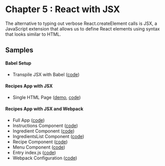 Chapter 5 : React with JSX
==================
The alternative to typing out verbose React.createElement calls is JSX, a JavaScript extension that allows 
us to define React elements using syntax that looks similar to HTML. 

Samples
--------

#### Babel Setup

* Transpile JSX with Babel ([code](https://github.com/MoonHighway/learning-react/blob/master/chapter-05/page-setup.html))

#### Recipes App with JSX

* Single HTML Page ([demo](http://rawgit.com/MoonHighway/learning-react/master/chapter-05/recipes.html),
[code](https://github.com/MoonHighway/learning-react/blob/master/chapter-05/recipes.js))

#### Recipes App with JSX and Webpack

* Full App ([code](https://github.com/MoonHighway/learning-react/tree/master/chapter-05/recipe-app))
* Instructions Component ([code](https://github.com/MoonHighway/learning-react/blob/master/chapter-05/recipe-app/components/Instructions.js))
* Ingredient Component ([code](https://github.com/MoonHighway/learning-react/blob/master/chapter-05/recipe-app/components/Ingredient.js))
* IngredientsList Component ([code](https://github.com/MoonHighway/learning-react/blob/master/chapter-05/recipe-app/components/IngredientsList.js))
* Recipe Component ([code](https://github.com/MoonHighway/learning-react/blob/master/chapter-05/recipe-app/components/Recipe.js))
* Menu Component ([code](https://github.com/MoonHighway/learning-react/blob/master/chapter-05/recipe-app/components/Menu.js))
* Entry index.js ([code](https://github.com/MoonHighway/learning-react/blob/master/chapter-05/recipe-app/index.js))
* Webpack Configuration ([code](https://github.com/MoonHighway/learning-react/blob/master/chapter-05/recipe-app/webpack.config.js))